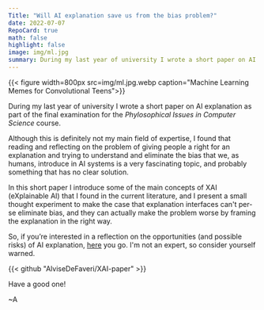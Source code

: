 ```yaml
---
Title: "Will AI explanation save us from the bias problem?"
date: 2022-07-07
RepoCard: true
math: false
highlight: false
image: img/ml.jpg
summary: During my last year of university I wrote a short paper on AI explanation as part of the final examination for the Phylosophical Issues in Computer Science course. Although this is definitely not my main field of expertise, I found that reading and reflecting on the problem of giving people a right for an explanation and trying to understand and eliminate the bias that we...
---
```


{{< figure width=800px src=img/ml.jpg.webp caption="Machine Learning Memes for Convolutional Teens">}}

During my last year of university I wrote a short paper on AI explanation as part of the final examination for the _Phylosophical Issues in Computer Science_ course.

Although this is definitely not my main field of expertise, I found that reading and reflecting on the problem of giving people a right for an explanation and trying to understand and eliminate the bias that we, as humans, introduce in AI systems is a very fascinating topic, and probably something that has no clear solution.

In this short paper I introduce some of the main concepts of XAI (eXplainable AI) that I found in the current literature, and I present a small thought experiment to make the case that explanation interfaces can't per-se eliminate bias, and they can actually make the problem worse by framing the explanation in the right way.

So, if you’re interested in a reflection on the opportunities (and possible risks) of AI explanation, [here](https://raw.githubusercontent.com/AlviseDeFaveri/XAI-paper/master/main.pdf) you go. I'm not an expert, so consider yourself warned.

{{< github "AlviseDeFaveri/XAI-paper" >}}

Have a good one!

~A
